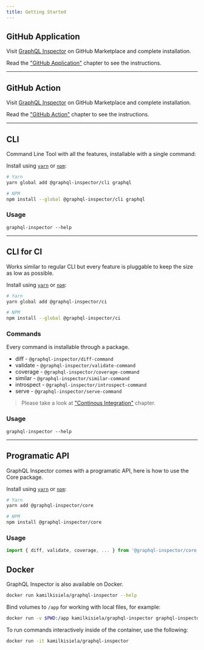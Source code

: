 ```yaml
---
title: Getting Started
---
```


## GitHub Application

Visit [GraphQL Inspector](https://github.com/marketplace/graphql-inspector) on GitHub Marketplace and complete installation.

Read the ["GitHub Application"](./products/github.md) chapter to see the instructions.

---

## GitHub Action

Visit [GraphQL Inspector](https://github.com/marketplace/actions/graphql-inspector) on GitHub Marketplace and complete installation.

Read the ["GitHub Action"](./products/action.md) chapter to see the instructions.

---

## CLI

Command Line Tool with all the features, installable with a single command:

Install using [`yarn`](https://yarnpkg.com/en) or [`npm`](https://www.npmjs.com/):

```bash
# Yarn
yarn global add @graphql-inspector/cli graphql

# NPM
npm install --global @graphql-inspector/cli graphql
```

### Usage

    graphql-inspector --help

---

## CLI for CI

Works similar to regular CLI but every feature is pluggable to keep the size as low as possible.

Install using [`yarn`](https://yarnpkg.com/en) or [`npm`](https://www.npmjs.com/):

```bash
# Yarn
yarn global add @graphql-inspector/ci

# NPM
npm install --global @graphql-inspector/ci
```

### Commands

Every command is installable through a package.

- diff - `@graphql-inspector/diff-command`
- validate - `@graphql-inspector/validate-command`
- coverage - `@graphql-inspector/coverage-command`
- similar - `@graphql-inspector/similar-command`
- introspect - `@graphql-inspector/introspect-command`
- serve - `@graphql-inspector/serve-command`

> Please take a look at ["Continous Integration"](./products/ci.md) chapter.

### Usage

    graphql-inspector --help

---

## Programatic API

GraphQL Inspector comes with a programatic API, here is how to use the Core package.

Install using [`yarn`](https://yarnpkg.com/en) or [`npm`](https://www.npmjs.com/):

```bash
# Yarn
yarn add @graphql-inspector/core

# NPM
npm install @graphql-inspector/core
```

### Usage

```typescript
import { diff, validate, coverage, ... } from '@graphql-inspector/core';
```

## Docker

GraphQL Inspector is also available on Docker.

```bash
docker run kamilkisiela/graphql-inspector --help
```

Bind volumes to `/app` for working with local files, for example:

```bash
docker run -v $PWD:/app kamilkisiela/graphql-inspector graphql-inspector diff old.graphql new.graphql
```

To run commands interactively inside of the container, use the following:

```bash
docker run -it kamilkisiela/graphql-inspector
```
